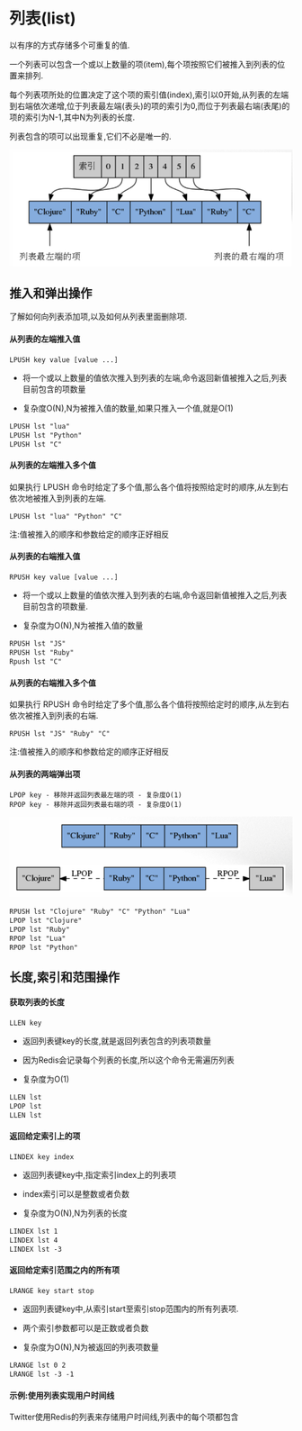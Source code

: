 # 列表\(list\)

以有序的方式存储多个可重复的值.

一个列表可以包含一个或以上数量的项\(item\),每个项按照它们被推入到列表的位置来排列.

每个列表项所处的位置决定了这个项的索引值\(index\),索引以0开始,从列表的左端到右端依次递增,位于列表最左端\(表头\)的项的索引为0,而位于列表最右端\(表尾\)的项的索引为N-1,其中N为列表的长度.

列表包含的项可以出现重复,它们不必是唯一的.

![](/Snip20160712_6.png)

## 推入和弹出操作

了解如何向列表添加项,以及如何从列表里面删除项.

#### 从列表的左端推入值

```
LPUSH key value [value ...]
```

* 将一个或以上数量的值依次推入到列表的左端,命令返回新值被推入之后,列表目前包含的项数量

* 复杂度O\(N\),N为被推入值的数量,如果只推入一个值,就是O\(1\)


```
LPUSH lst "lua"
LPUSH lst "Python"
LPUSH lst "C"
```

#### 从列表的左端推入多个值

如果执行 LPUSH 命令时给定了多个值,那么各个值将按照给定时的顺序,从左到右依次地被推入到列表的左端.

```
LPUSH lst "lua" "Python" "C"
```

注:值被推入的顺序和参数给定的顺序正好相反

#### 从列表的右端推入值

```
RPUSH key value [value ...]
```

* 将一个或以上数量的值依次推入到列表的右端,命令返回新值被推入之后,列表目前包含的项数量.

* 复杂度为O\(N\),N为被推入值的数量


```
RPUSH lst "JS"
RPUSH lst "Ruby"
Rpush lst "C"
```

#### 从列表的右端推入多个值

如果执行 RPUSH 命令时给定了多个值,那么各个值将按照给定时的顺序,从左到右依次被推入到列表的右端.

```
RPUSH lst "JS" "Ruby" "C"
```

注:值被推入的顺序和参数给定的顺序正好相反

#### 从列表的两端弹出项

```
LPOP key - 移除并返回列表最左端的项 - 复杂度O(1)
RPOP key - 移除并返回列表最右端的项 - 复杂度O(1)
```

![](/Snip20160712_7.png)

```
RPUSH lst "Clojure" "Ruby" "C" "Python" "Lua"
LPOP lst "Clojure"
LPOP lst "Ruby"
RPOP lst "Lua"
RPOP lst "Python"
```

## 长度,索引和范围操作

#### 获取列表的长度

```
LLEN key
```

* 返回列表键key的长度,就是返回列表包含的列表项数量

* 因为Redis会记录每个列表的长度,所以这个命令无需遍历列表
* 复杂度为O\(1\)

```
LLEN lst
LPOP lst
LLEN lst
```

#### 返回给定索引上的项

```
LINDEX key index
```

* 返回列表键key中,指定索引index上的列表项

* index索引可以是整数或者负数
* 复杂度为O\(N\),N为列表的长度

```
LINDEX lst 1
LINDEX lst 4
LINDEX lst -3
```

#### 返回给定索引范围之内的所有项

```
LRANGE key start stop
```

* 返回列表键key中,从索引start至索引stop范围内的所有列表项.

* 两个索引参数都可以是正数或者负数
* 复杂度为O\(N\),N为被返回的列表项数量

```
LRANGE lst 0 2
LRANGE lst -3 -1
```

#### 示例:使用列表实现用户时间线

Twitter使用Redis的列表来存储用户时间线,列表中的每个项都包含

